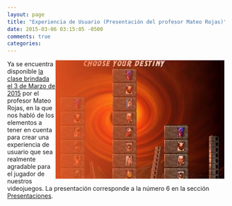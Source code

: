 ```yaml
---
layout: page
title: "Experiencia de Usuario (Presentación del profesor Mateo Rojas)"
date: 2015-03-06 03:15:05 -0500
comments: true
categories: 
---
```

[<img style="float: right;" src="/images/mateoClase2.jpg" />](http://videojuegosun.github.io/UserExperience) Ya se encuentra disponible [la clase brindada el 3 de Marzo de 2015](http://videojuegosun.github.io/UserExperience/) por el profesor Mateo Rojas, en la que nos habló de los elementos a tener en cuenta para crear una experiencia de usuario que sea realmente agradable para el jugador de nuestros videojuegos. La presentación corresponde a la número 6 en la sección [Presentaciones](/presentaciones).